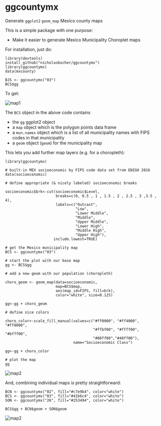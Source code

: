 ggcountymx
========

Generate `ggplot2` `geom_map` Mexico county maps

This is a simple package with one purpose:

- Make it easier to generate Mexico Municipality Choroplet maps

For installation, just do:

    library(devtools)
    install_github("nicholasbucher/ggcountymx")
    library(ggcountymx)
    data(mxcounty)
    
    BJS <- ggcountymx("03")
    BCS$gg
    
To get:

![map1](ggcountymx/img/BCS_1.svg)

The `BCS` object in the above code contains

- the `gg` ggplot2 object
- a `map` object which is the polygon points data frame
- a `mun.names` object which is a list of all municipality names with FIPS codes in that municipality
- a `geom` object (`geom`) for the municipality map


This lets you add further map layers (e.g. for a choropleth):

    library(ggcountymx)
    
    # built-in MEX socioeconomic by FIPS code data set from ENIGH 2016
    data(socioeconomic)
    
    # define appropriate (& nicely labeled) socioeconomic breaks
    
    socioeconomic$brk<-cut(socioeconomic$Level,
                           breaks=c(0, 0.5 , 1 , 1.5 , 2 , 2.5 , 3 ,3.5 , 4),
                           labels=c("Outcast",
                                    "Low",
                                    "Lower Middle",
                                    "Middle",
                                    "Upper Middle",
                                    "Lower High",
                                    "Middle High",
                                    "Upper High"),
                          include.lowest=TRUE)
                     
    # get the Mexico municipality map
    BCS <- ggcountymx("03")
    
    # start the plot with our base map
    gg <- BCS$gg
    
    # add a new geom with our population (choropleth)
    
    choro_geom <- geom_map(data=socioeconomic,
                           map=BCS$map,
                           aes(map_id=FIPS, fill=brk),
                           color="white", size=0.125)

    gg<-gg + choro_geom
    
    # define nice colors
    
    choro_color<-scale_fill_manual(values=c("#ff0000", "#ff4000", "#ff8000",
                                            "#ffbf00", "#ffff00", "#bfff00",
                                            "#80ff00","#40ff00"),
                                   name="Socioeconomic Class")
    
    gg<-gg + choro_color
    
    # plot the map
    gg

![map2](https://rawgit.com/nicholasbucher/ggcountymx/img/BCS.jpeg)

And, combining individual maps is pretty straightforward:

    BCN <- ggcountymx("02", fill="#c7e9b4", color="white")
    BCS <- ggcountymx("03", fill="#41b6c4", color="white")
    SON <- ggcountymx("26", fill="#253494", color="white")

    BCS$gg + BCN$geom + SON$geom
    

![map2](https://rawgit.com/nicholasbucher/ggcountymx/img/COM.svg)

